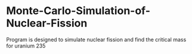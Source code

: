 # Monte-Carlo-Simulation-of-Nuclear-Fission
Program is designed to simulate nuclear fission and find the critical mass for uranium 235
